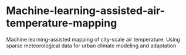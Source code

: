 # Machine-learning-assisted-air-temperature-mapping
Machine learning-assisted mapping of city-scale air temperature: Using sparse meteorological data for urban climate modeling and adaptation
